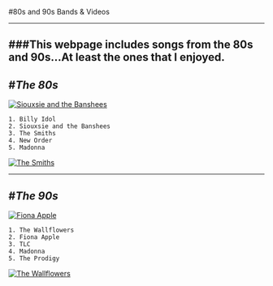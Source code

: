 #80s and 90s Bands & Videos
____________
###This webpage includes songs from the **80s** and **90s**...At least the ones that I enjoyed.
-------------
#*The 80s*
------------

[![Siouxsie and the Banshees](http://www.slicingupeyeballs.com/wp-content/uploads/2010/02/banshees.jpg)](http://www.youtube.com/watch?v=_hMagNuhLkk)
```
1. Billy Idol
2. Siouxsie and the Banshees
3. The Smiths
4. New Order
5. Madonna
```
[![The Smiths](http://nme.assets.ipccdn.co.uk/images/gallery/2012MorrisseyGallery13AW241012.jpg)](http://www.youtube.com/watch?v=pEq8DBxm0J4)

---------------
#*The 90s*
---------------
[![Fiona Apple](https://33.media.tumblr.com/tumblr_m916p2kRNj1qgcra2o1_r1_500.gif)](http://www.youtube.com/watch?v=FFOzayDpWoI)
```
1. The Wallflowers
2. Fiona Apple
3. TLC
4. Madonna
5. The Prodigy
```
[![The Wallflowers](http://cdn.teenhollywood.com/video-previews/the-difference-the-wallflowers-USUV70500308-308x174.jpg)](http://www.youtube.com/watch?v=Zzyfcys1aLM)
